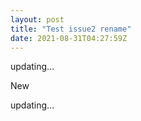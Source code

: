 ```yaml
---
layout: post
title: "Test issue2 rename"
date: 2021-08-31T04:27:59Z
---
```

updating...


New

updating...

